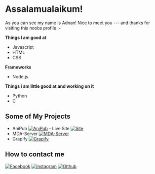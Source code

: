 # Assalamualaikum!
As you can see my name is Adnan! Nice to meet you --- and thanks for visiting this noobs profile :-

**Things I am good at**
- Javascript
- HTML
- CSS

**Frameworks**
- Node.js
  
**Things i am little good at and working on it** 
- Python
- C

## Some of My Projects
- AniPub
[![AniPub](https://img.shields.io/badge/Button-Click%20Here-black)](https://github.com/AdnanDLuffy/AniPub) - Live Site [![Site](https://img.shields.io/badge/Button-Click%20Here-green)]([https://github.com/AdnanDLuffy/AniPub](https://anipub.onrender.com/)) 
- MDA-Server
[![MDA-Server](https://img.shields.io/badge/Button-Click%20Here-red)](https://github.com/AdnanDLuffy/MDA-Server)
- Grapify
[![Grapify](https://img.shields.io/badge/Button-Click%20Here-blue)](https://github.com/AdnanDLuffy/Grapify)

## How to contact me
[![Facebook](https://img.shields.io/badge/Facebook-1877F2?style=for-the-badge&logo=facebook&logoColor=white)](https://www.facebook.com/WallaHabibi.Adnan)
[![Instagram](https://img.shields.io/badge/Instagram-E4405F?style=for-the-badge&logo=instagram&logoColor=white)](https://www.instagram.com/adnand.luffy)
[![GIthub](https://img.shields.io/badge/GitHub-181717?style=for-the-badge&logo=github)](https://github.com/AdnanDLuffy)
